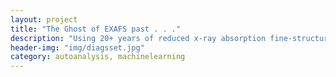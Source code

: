 ```yaml
---
layout: project
title: "The Ghost of EXAFS past . . ."
description: "Using 20+ years of reduced x-ray absorption fine-structure data to automate future analysis"
header-img: "img/diagsset.jpg"
category: autoanalysis, machinelearning
---
```

